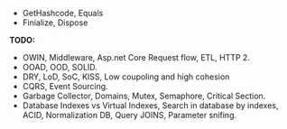 
* GetHashcode, Equals
* Finialize, Dispose

**TODO:**
* OWIN, Middleware, Asp.net Core Request flow, ETL, HTTP 2.
* OOAD, OOD, SOLID.
* DRY, LoD, SoC, KISS, Low coupoling and high cohesion
* CQRS, Event Sourcing.
* Garbage Collector, Domains, Mutex, Semaphore, Critical Section.
* Database Indexes vs Virtual Indexes, Search in database by indexes, ACID, Normalization DB, Query JOINS, Parameter snifing.
